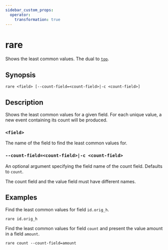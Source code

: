 ```yaml
---
sidebar_custom_props:
  operator:
    transformation: true
---
```


# rare

Shows the least common values. The dual to [`top`](top.md).

## Synopsis

```
rare <field> [--count-field=<count-field>|-c <count-field>]
```

## Description

Shows the least common values for a given field. For each unique value, a new event containing its count will be produced.

### `<field>`

The name of the field to find the least common values for.

### `--count-field=<count-field>|-c <count-field>`

An optional argument specifying the field name of the count field. Defaults to `count`.

The count field and the value field must have different names.

## Examples

Find the least common values for field `id.orig_h`.

```
rare id.orig_h
```

Find the least common values for field `count` and present the value amount in a field `amount`.

```
rare count --count-field=amount
```
